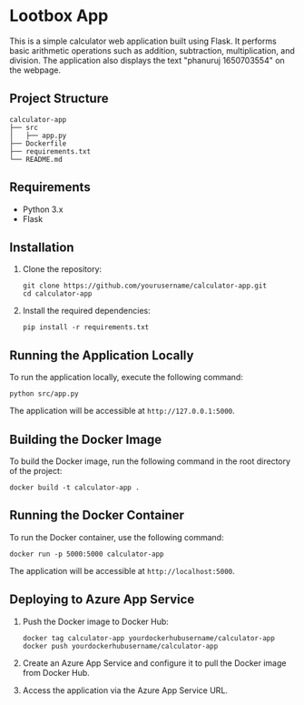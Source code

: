 # Lootbox App

This is a simple calculator web application built using Flask. It performs basic arithmetic operations such as addition, subtraction, multiplication, and division. The application also displays the text "phanuruj 1650703554" on the webpage.

## Project Structure

```
calculator-app
├── src
│   ├── app.py
├── Dockerfile
├── requirements.txt
└── README.md
```

## Requirements

- Python 3.x
- Flask

## Installation

1. Clone the repository:
   ```
   git clone https://github.com/yourusername/calculator-app.git
   cd calculator-app
   ```

2. Install the required dependencies:
   ```
   pip install -r requirements.txt
   ```

## Running the Application Locally

To run the application locally, execute the following command:
```
python src/app.py
```
The application will be accessible at `http://127.0.0.1:5000`.

## Building the Docker Image

To build the Docker image, run the following command in the root directory of the project:
```
docker build -t calculator-app .
```

## Running the Docker Container

To run the Docker container, use the following command:
```
docker run -p 5000:5000 calculator-app
```
The application will be accessible at `http://localhost:5000`.

## Deploying to Azure App Service

1. Push the Docker image to Docker Hub:
   ```
   docker tag calculator-app yourdockerhubusername/calculator-app
   docker push yourdockerhubusername/calculator-app
   ```

2. Create an Azure App Service and configure it to pull the Docker image from Docker Hub.

3. Access the application via the Azure App Service URL.
